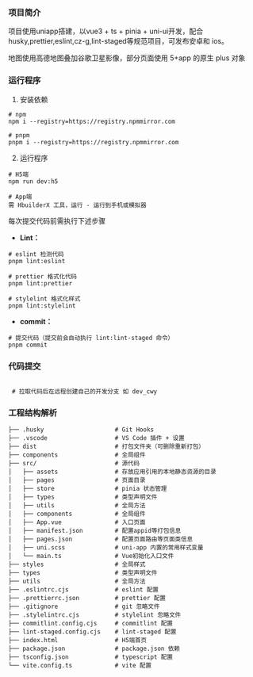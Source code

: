### 项目简介

项目使用uniapp搭建，以vue3 + ts + pinia + uni-ui开发，配合husky,prettier,eslint,cz-g,lint-staged等规范项目，可发布安卓和 ios。

地图使用高德地图叠加谷歌卫星影像，部分页面使用 5+app 的原生 plus 对象

### 运行程序

1. 安装依赖

```shell
# npm
npm i --registry=https://registry.npmmirror.com

# pnpm
pnpm i --registry=https://registry.npmmirror.com
```

2. 运行程序

```shell
# H5端
npm run dev:h5

# App端
需 HbuilderX 工具，运行 - 运行到手机或模拟器
```

每次提交代码前需执行下述步骤

- **Lint：**

```text
# eslint 检测代码
pnpm lint:eslint

# prettier 格式化代码
pnpm lint:prettier

# stylelint 格式化样式
pnpm lint:stylelint
```

- **commit：**

```text
# 提交代码（提交前会自动执行 lint:lint-staged 命令）
pnpm commit
```

### 代码提交

```text

 # 拉取代码后在远程创建自己的开发分支 如 dev_cwy

```

### 工程结构解析

```
├── .husky                    # Git Hooks
├── .vscode                   # VS Code 插件 + 设置
├── dist                      # 打包文件夹（可删除重新打包）
├── components                # 全局组件
├── src/                      # 源代码
│   ├── assets                # 存放应用引用的本地静态资源的目录
│   ├── pages                 # 页面目录
│   ├── store                 # pinia 状态管理
│   ├── types                 # 类型声明文件
│   ├── utils                 # 全局方法
│   ├── components            # 全局组件
│   ├── App.vue               # 入口页面
│   ├── manifest.json         # 配置appid等打包信息
│   ├── pages.json            # 配置页面路由等页面类信息
│   ├── uni.scss              # uni-app 内置的常用样式变量
│   └── main.ts               # Vue初始化入口文件
├── styles                    # 全局样式
├── types                     # 类型声明文件
├── utils                     # 全局方法
├── .eslintrc.cjs             # eslint 配置
├── .prettierrc.json          # prettier 配置
├── .gitignore                # git 忽略文件
├── .stylelintrc.cjs          # stylelint 忽略文件
├── commitlint.config.cjs     # commitlint 配置
├── lint-staged.config.cjs    # lint-staged 配置
├── index.html                # H5端首页
├── package.json              # package.json 依赖
├── tsconfig.json             # typescript 配置
└── vite.config.ts            # vite 配置
```
